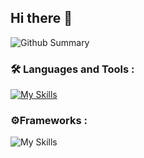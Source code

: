





## Hi there 👋






![Github Summary](http://github-profile-summary-cards.vercel.app/api/cards/profile-details?username=LeBonsBay&theme=apprentice)



### :hammer_and_wrench: Languages and Tools : 
[![My Skills](https://skillicons.dev/icons?i=c,java,html,css,javascript,vite,idea)](https://skillicons.dev)

### ⚙️Frameworks :
![My Skills](https://skillicons.dev/icons?i=bootstrap,tailwind,vue)








